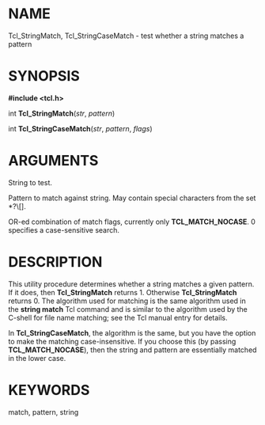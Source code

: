 # NAME

Tcl_StringMatch, Tcl_StringCaseMatch - test whether a string matches a
pattern

# SYNOPSIS

**#include \<tcl.h\>**

int **Tcl_StringMatch**(*str*, *pattern*)

int **Tcl_StringCaseMatch**(*str*, *pattern*, *flags*)

# ARGUMENTS

String to test.

Pattern to match against string. May contain special characters from the
set \*?\\\[\].

OR-ed combination of match flags, currently only **TCL_MATCH_NOCASE**. 0
specifies a case-sensitive search.

# DESCRIPTION

This utility procedure determines whether a string matches a given
pattern. If it does, then **Tcl_StringMatch** returns 1. Otherwise
**Tcl_StringMatch** returns 0. The algorithm used for matching is the
same algorithm used in the **string match** Tcl command and is similar
to the algorithm used by the C-shell for file name matching; see the Tcl
manual entry for details.

In **Tcl_StringCaseMatch**, the algorithm is the same, but you have the
option to make the matching case-insensitive. If you choose this (by
passing **TCL_MATCH_NOCASE**), then the string and pattern are
essentially matched in the lower case.

# KEYWORDS

match, pattern, string

<!---
Copyright (c) 1989-1993 The Regents of the University of California
Copyright (c) 1994-1996 Sun Microsystems, Inc
-->

